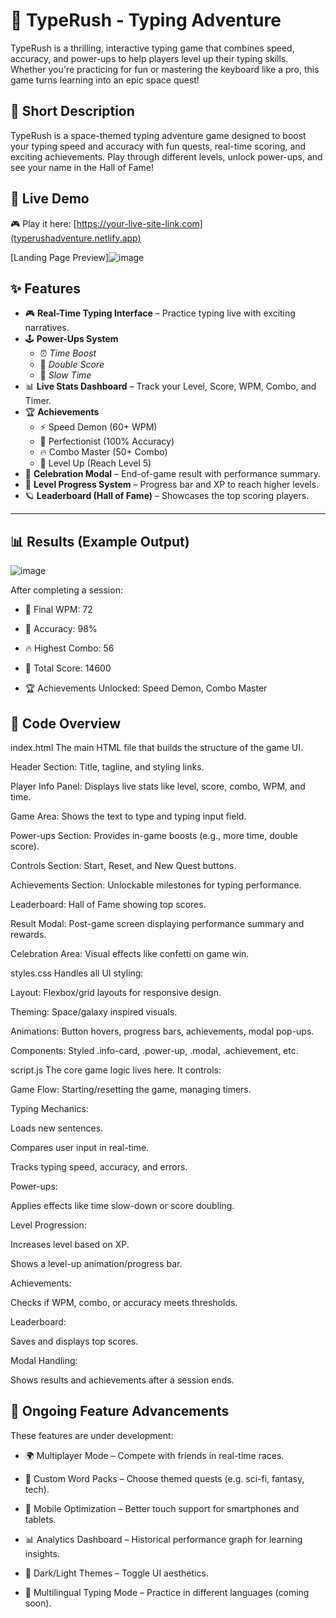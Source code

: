 # 🚀 TypeRush - Typing Adventure
TypeRush is a thrilling, interactive typing game that combines speed, accuracy, and power-ups to help players level up their typing skills. Whether you're practicing for fun or mastering the keyboard like a pro, this game turns learning into an epic space quest!

## 📜 Short Description
TypeRush is a space-themed typing adventure game designed to boost your typing speed and accuracy with fun quests, real-time scoring, and exciting achievements. Play through different levels, unlock power-ups, and see your name in the Hall of Fame!

## 🔗 Live Demo

🎮 Play it here: [https://your-live-site-link.com](typerushadventure.netlify.app)

[Landing Page Preview]![image](https://github.com/user-attachments/assets/97ab7721-400a-4576-be69-63bdfeb557e8)


## ✨ Features

- 🎮 **Real-Time Typing Interface** – Practice typing live with exciting narratives.
- 🕹️ **Power-Ups System**  
  - ⏰ *Time Boost*  
  - 💎 *Double Score*  
  - 🐌 *Slow Time*
- 📊 **Live Stats Dashboard** – Track your Level, Score, WPM, Combo, and Timer.
- 🏆 **Achievements**  
  - ⚡ Speed Demon (60+ WPM)  
  - 🎯 Perfectionist (100% Accuracy)  
  - 🔥 Combo Master (50+ Combo)  
  - 🏅 Level Up (Reach Level 5)
- 🎉 **Celebration Modal** – End-of-game result with performance summary.
- 🧩 **Level Progress System** – Progress bar and XP to reach higher levels.
- 🪐 **Leaderboard (Hall of Fame)** – Showcases the top scoring players.

---

## 📊 Results (Example Output)
![image](https://github.com/user-attachments/assets/b7149088-7adb-4a7c-84ad-7f22d800b0ce)

After completing a session:

- 🚀 Final WPM: 72

- 🎯 Accuracy: 98%

- 🔥 Highest Combo: 56

- 💎 Total Score: 14600

- 🏆 Achievements Unlocked: Speed Demon, Combo Master

## 🧠 Code Overview
index.html
The main HTML file that builds the structure of the game UI.

Header Section: Title, tagline, and styling links.

Player Info Panel: Displays live stats like level, score, combo, WPM, and time.

Game Area: Shows the text to type and typing input field.

Power-ups Section: Provides in-game boosts (e.g., more time, double score).

Controls Section: Start, Reset, and New Quest buttons.

Achievements Section: Unlockable milestones for typing performance.

Leaderboard: Hall of Fame showing top scores.

Result Modal: Post-game screen displaying performance summary and rewards.

Celebration Area: Visual effects like confetti on game win.

styles.css
Handles all UI styling:

Layout: Flexbox/grid layouts for responsive design.

Theming: Space/galaxy inspired visuals.

Animations: Button hovers, progress bars, achievements, modal pop-ups.

Components: Styled .info-card, .power-up, .modal, .achievement, etc.

script.js
The core game logic lives here. It controls:

Game Flow: Starting/resetting the game, managing timers.

Typing Mechanics:

Loads new sentences.

Compares user input in real-time.

Tracks typing speed, accuracy, and errors.

Power-ups:

Applies effects like time slow-down or score doubling.

Level Progression:

Increases level based on XP.

Shows a level-up animation/progress bar.

Achievements:

Checks if WPM, combo, or accuracy meets thresholds.

Leaderboard:

Saves and displays top scores.

Modal Handling:

Shows results and achievements after a session ends.

## 🔧 Ongoing Feature Advancements
These features are under development:

- 🌍 Multiplayer Mode – Compete with friends in real-time races.

- 🧠 Custom Word Packs – Choose themed quests (e.g. sci-fi, fantasy, tech).

- 📱 Mobile Optimization – Better touch support for smartphones and tablets.

- 📊 Analytics Dashboard – Historical performance graph for learning insights.

- 🎨 Dark/Light Themes – Toggle UI aesthetics.

- 💬 Multilingual Typing Mode – Practice in different languages (coming soon).



